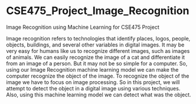 # CSE475_Project_Image_Recognition
Image Recognition using Machine Learning for CSE475 Project

Image recognition refers to technologies that identify places, logos, people, objects, buildings, and several other variables in digital images. It may be very easy for humans like us to recognize different images, such as images of animals. We can easily recognize the image of a cat and differentiate it from an image of a person. But it may not be so simple for a computer. So, using our Image Recognition machine learning model we can make the computer recognize the object of the image. To recognize the object of the image we have to focus on image processing. So in this project, we will attempt to detect the object in a digital image using various techniques. Also, using this machine learning model we can detect what was the object.
